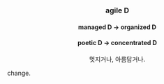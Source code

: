 ### <p align="center">agile D</p>

#### <p align="center">managed D -> organized D</p>

#### <p align="center">poetic D -> concentrated D</p>

<p align="center">멋지거나, 아름답거나.</p>

change.